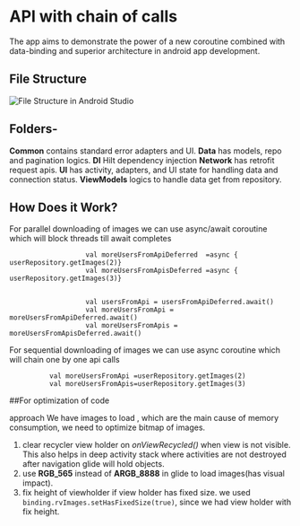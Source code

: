﻿# API with chain of calls
The app aims to demonstrate the power of a new coroutine combined with data-binding and superior architecture in android app development.

## File Structure
![File Structure in Android Studio](https://i.postimg.cc/5NfpvPXv/Screenshot-from-2022-04-02-18-51-41.png)

## Folders-
**Common**  contains standard error adapters and UI.
**Data** has models, repo and pagination logics.
**DI** Hilt dependency injection
**Network** has retrofit request apis.
**UI** has activity, adapters, and UI state for handling data and connection status.
**ViewModels** logics to handle data get from repository.


## How Does it Work?

For parallel downloading of images we can use async/await coroutine which will block threads till await completes
```val usersFromApiDeferred =async { userRepository.getImages(1)}
                   val moreUsersFromApiDeferred  =async { userRepository.getImages(2)}
                   val moreUsersFromApisDeferred =async { userRepository.getImages(3)}


                   val usersFromApi = usersFromApiDeferred.await()
                   val moreUsersFromApi = moreUsersFromApiDeferred.await()
                   val moreUsersFromApis = moreUsersFromApisDeferred.await()

  ```

  For sequential downloading of images we can use async coroutine which  will chain one by one api calls
  ```     val usersFromApi = userRepository.getImages(1)
            val moreUsersFromApi =userRepository.getImages(2)
            val moreUsersFromApis=userRepository.getImages(3)
  ```


##For optimization of code

approach
We have images to load , which are the main cause of memory consumption, we need to optimize bitmap of images.
1. clear recycler view holder on <i>onViewRecycled()</i> when view is not visible. This also helps in deep activity stack where activities are not destroyed after navigation glide will hold objects.
2. use **RGB_565**  instead of **ARGB_8888** in glide to load images(has visual impact).
3. fix height of viewholder if view holder has fixed size. we used ``` binding.rvImages.setHasFixedSize(true)```, since we had view holder with fix height.